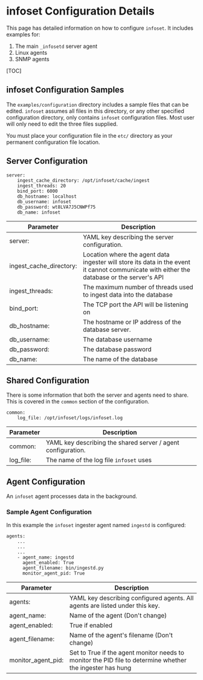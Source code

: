 # infoset Configuration Details

This page has detailed information on how to configure `infoset`. It includes examples for:

1. The main `_infosetd` server agent
2. Linux agents
3. SNMP agents

[TOC]

## infoset Configuration Samples

The `examples/configuration` directory includes a sample files that can be edited. `infoset` assumes all files in this directory, or any other specified configuration directory, only contains `infoset` configuration files. Most user will only need to edit the three files supplied.

You must place your configuration file in the `etc/` directory as your permanent configuration file location.
## Server Configuration

```
server:
    ingest_cache_directory: /opt/infoset/cache/ingest
    ingest_threads: 20
    bind_port: 6000
    db_hostname: localhost
    db_username: infoset
    db_password: wt8LVA7J5CNWPf75
    db_name: infoset
```
|Parameter|Description|
| --- | --- |
| server: | YAML key describing the server configuration.|
| ingest_cache_directory: | Location where the agent data ingester will store its data in the event it cannot communicate with either the database or the server's API|
| ingest_threads: | The maximum number of threads used to ingest data into the database|
| bind_port: | The TCP port the API will be listening on|
| db_hostname: | The hostname or IP address of the database server.|
| db_username: | The database username|
| db_password: | The database password|
| db_name: | The name of the database|

## Shared Configuration
There is some information that both the server and agents need to share. This is covered in the `common` section of the configuration.
```
common:
    log_file: /opt/infoset/logs/infoset.log
```
|Parameter|Description|
| --- | --- |
| common: | YAML key describing the shared server / agent configuration.|
| log_file: | The name of the log file `infoset` uses|

## Agent Configuration
An `infoset` agent processes data in the background.

### Sample Agent Configuration
In this example the `infoset` ingester agent named `ingestd` is configured:
```
agents:
	...
    ...
    ...
    - agent_name: ingestd
      agent_enabled: True
      agent_filename: bin/ingestd.py
      monitor_agent_pid: True
```
|Parameter|Description|
| --- | --- |
| agents: | YAML key describing configured agents. All agents are listed under this key.|
| agent_name: | Name of the agent (Don't change)|
| agent_enabled: | True if enabled|
| agent_filename: | Name of the agent's filename (Don't change)|
| monitor_agent_pid: | Set to True if the agent monitor needs to monitor the PID file to determine whether the ingester has hung|
